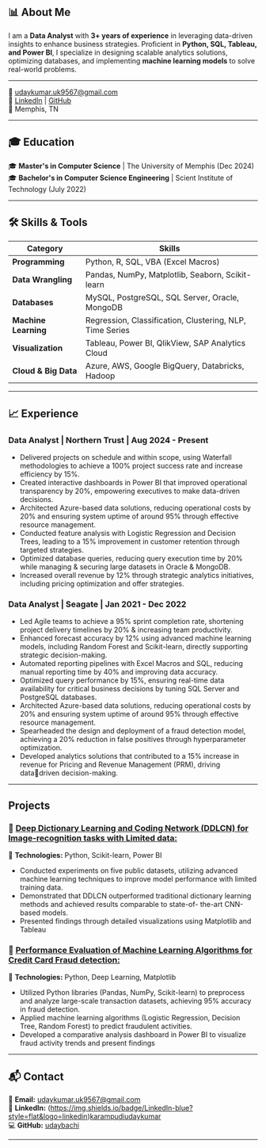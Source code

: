 ## 📊 About Me  
I am a **Data Analyst** with **3+ years of experience** in leveraging data-driven insights to enhance business strategies. Proficient in **Python, SQL, Tableau, and Power BI**, I specialize in designing scalable analytics solutions, optimizing databases, and implementing **machine learning models** to solve real-world problems.

---

📧 [udaykumar.uk9567@gmail.com](mailto:udaykumar.uk9567@gmail.com)  
🔗 [LinkedIn](https://www.linkedin.com/in/karampudiudaykumar/) | [GitHub](https://github.com/yourusername)  
📍 Memphis, TN

---

## 🎓 Education  

🎓 **Master's in Computer Science** | The University of Memphis (Dec 2024)  
🎓 **Bachelor's in Computer Science Engineering** | Scient Institute of Technology (July 2022)  

---


## 🛠️ Skills & Tools  

| **Category**            | **Skills** |
|----------------|----------------------------------------------------------|
| **Programming** | Python, R, SQL, VBA (Excel Macros) |
| **Data Wrangling** | Pandas, NumPy, Matplotlib, Seaborn, Scikit-learn |
| **Databases** | MySQL, PostgreSQL, SQL Server, Oracle, MongoDB |
| **Machine Learning** | Regression, Classification, Clustering, NLP, Time Series |
| **Visualization** | Tableau, Power BI, QlikView, SAP Analytics Cloud |
| **Cloud & Big Data** | Azure, AWS, Google BigQuery, Databricks, Hadoop |


---


## 📈 Experience  

### **Data Analyst | Northern Trust | Aug 2024 - Present**  
- Delivered projects on schedule and within scope, using Waterfall methodologies to achieve a 100% project success rate and increase 
efficiency by 15%.
- Created interactive dashboards in Power BI that improved operational transparency by 20%, empowering executives to make data-driven 
decisions.
- Architected Azure-based data solutions, reducing operational costs by 20% and ensuring system uptime of around 95% through effective 
resource management.
- Conducted feature analysis with Logistic Regression and Decision Trees, leading to a 15% improvement in customer retention through 
targeted strategies.
- Optimized database queries, reducing query execution time by 20% while managing & securing large datasets in Oracle & MongoDB.
- Increased overall revenue by 12% through strategic analytics initiatives, including pricing optimization and offer strategies.

### **Data Analyst | Seagate | Jan 2021 - Dec 2022**  
- Led Agile teams to achieve a 95% sprint completion rate, shortening project delivery timelines by 20% & increasing team productivity.
- Enhanced forecast accuracy by 12% using advanced machine learning models, including Random Forest and Scikit-learn, directly 
supporting strategic decision-making.
- Automated reporting pipelines with Excel Macros and SQL, reducing manual reporting time by 40% and improving data accuracy.
- Optimized query performance by 15%, ensuring real-time data availability for critical business decisions by tuning SQL Server and 
PostgreSQL databases.
- Architected Azure-based data solutions, reducing operational costs by 20% and ensuring system uptime of around 95% through effective 
resource management.
- Spearheaded the design and deployment of a fraud detection model, achieving a 20% reduction in false positives through hyperparameter 
optimization.
- Developed analytics solutions that contributed to a 15% increase in revenue for Pricing and Revenue Management (PRM), driving datadriven decision-making.

---


## Projects  

### 🔹 **[Deep Dictionary Learning and Coding Network (DDLCN) for Image-recognition tasks with Limited data:](portfolio/fraud-detection.md)**
📌 **Technologies:** Python, Scikit-learn, Power BI  
- Conducted experiments on five public datasets, utilizing advanced machine learning techniques to improve model performance with limited training data.
- Demonstrated that DDLCN outperformed traditional dictionary learning methods and achieved results comparable to state-of- the-art CNN-based models.
- Presented findings through detailed visualizations using Matplotlib and Tableau  

### 🔹 **[Performance Evaluation of Machine Learning Algorithms for Credit Card Fraud detection:](portfolio/ddlcn.md)**
📌 **Technologies:** Python, Deep Learning, Matplotlib  
- Utilized Python libraries (Pandas, NumPy, Scikit-learn) to preprocess and analyze large-scale transaction datasets, achieving 95% accuracy in fraud detection. 
- Applied machine learning algorithms (Logistic Regression, Decision Tree, Random Forest) to predict fraudulent activities. 
- Developed a comparative analysis dashboard in Power BI to visualize fraud activity trends and present findings 

---


## 📬 Contact  

📧 **Email:** [udaykumar.uk9567@gmail.com](mailto:udaykumar.uk9567@gmail.com)  
🔗 **LinkedIn:** (https://img.shields.io/badge/LinkedIn-blue?style=flat&logo=linkedin)[karampudiudaykumar](https://www.linkedin.com/in/karampudiudaykumar/)  
💻 **GitHub:** [udaybachi](https://github.com/udaybachi)  

---

